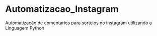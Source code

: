 # Automatizacao_Instagram
Automatização de comentarios para sorteios no instagram utilizando a Linguagem Python

